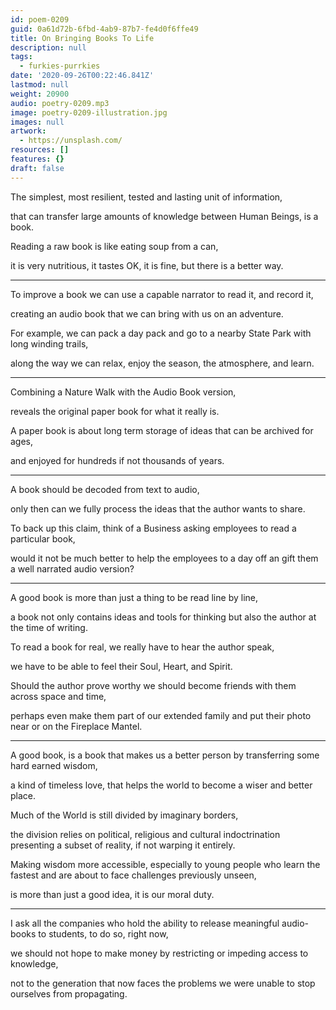 ```yaml
---
id: poem-0209
guid: 0a61d72b-6fbd-4ab9-87b7-fe4d0f6ffe49
title: On Bringing Books To Life
description: null
tags:
  - furkies-purrkies
date: '2020-09-26T00:22:46.841Z'
lastmod: null
weight: 20900
audio: poetry-0209.mp3
image: poetry-0209-illustration.jpg
images: null
artwork:
  - https://unsplash.com/
resources: []
features: {}
draft: false
---
```


The simplest, most resilient, tested and lasting unit of information,

that can transfer large amounts of knowledge between Human Beings, is a book.

Reading a raw book is like eating soup from a can,

it is very nutritious, it tastes OK, it is fine, but there is a better way.

---

To improve a book we can use a capable narrator to read it, and record it,

creating an audio book that we can bring with us on an adventure.

For example, we can pack a day pack and go to a nearby State Park with long winding trails,

along the way we can relax, enjoy the season, the atmosphere, and learn.

---

Combining a Nature Walk with the Audio Book version,

reveals the original paper book for what it really is.

A paper book is about long term storage of ideas that can be archived for ages,

and enjoyed for hundreds if not thousands of years.

---

A book should be decoded from text to audio,

only then can we fully process the ideas that the author wants to share.

To back up this claim, think of a Business asking employees to read a particular book,

would it not be much better to help the employees to a day off an gift them a well narrated audio version?

---

A good book is more than just a thing to be read line by line,

a book not only contains ideas and tools for thinking but also the author at the time of writing.

To read a book for real, we really have to hear the author speak,

we have to be able to feel their Soul, Heart, and Spirit.

Should the author prove worthy we should become friends with them across space and time,

perhaps even make them part of our extended family and put their photo near or on the Fireplace Mantel.

---

A good book, is a book that makes us a better person by transferring some hard earned wisdom,

a kind of timeless love, that helps the world to become a wiser and better place.

Much of the World is still divided by imaginary borders,

the division relies on political, religious and cultural indoctrination presenting a subset of reality, if not warping it entirely.

Making wisdom more accessible, especially to young people who learn the fastest and are about to face challenges previously unseen,

is more than just a good idea, it is our moral duty.

---

I ask all the companies who hold the ability to release meaningful audio-books to students, to do so, right now,

we should not hope to make money by restricting or impeding access to knowledge,

not to the generation that now faces the problems we were unable to stop ourselves from propagating.
